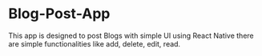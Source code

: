 # Blog-Post-App
This app is designed to post Blogs with simple UI using React Native 
there are simple functionalities like add, delete, edit, read.
